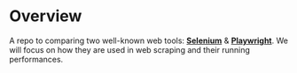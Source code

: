 # Overview

A repo to comparing two well-known web tools: **[Selenium](https://selenium-python.readthedocs.io/)** & **[Playwright](https://playwright.dev/python/)**.
We will focus on how they are used in web scraping and their running performances.
